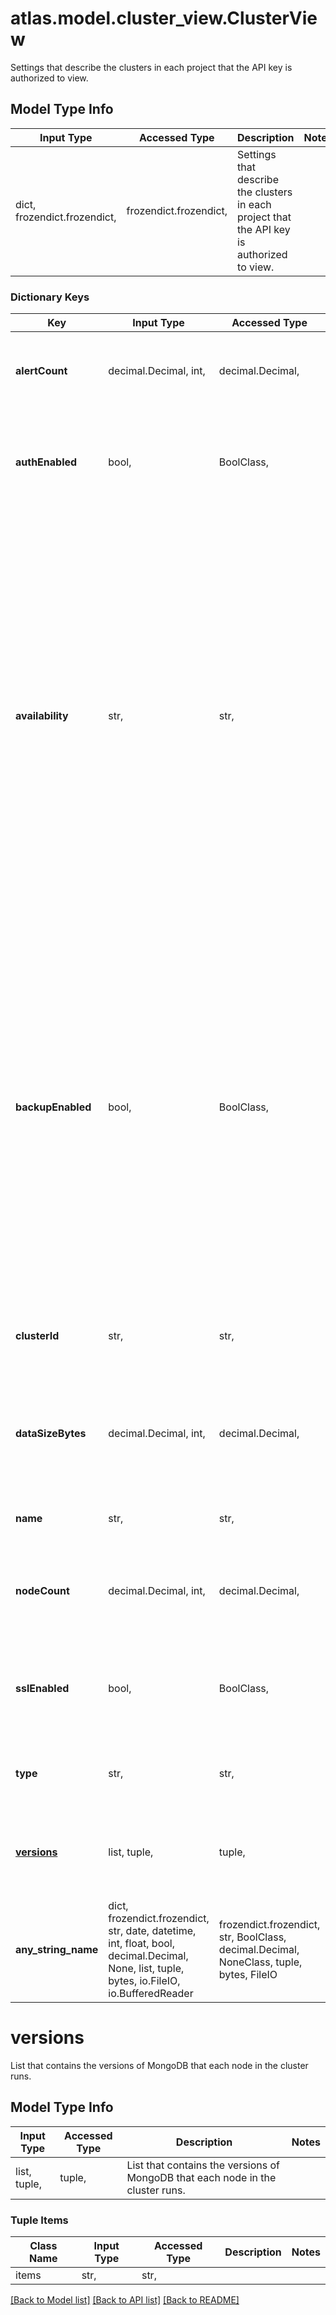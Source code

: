 # atlas.model.cluster_view.ClusterView

Settings that describe the clusters in each project that the API key is authorized to view.

## Model Type Info
Input Type | Accessed Type | Description | Notes
------------ | ------------- | ------------- | -------------
dict, frozendict.frozendict,  | frozendict.frozendict,  | Settings that describe the clusters in each project that the API key is authorized to view. | 

### Dictionary Keys
Key | Input Type | Accessed Type | Description | Notes
------------ | ------------- | ------------- | ------------- | -------------
**alertCount** | decimal.Decimal, int,  | decimal.Decimal,  | Whole number that indicates the quantity of alerts open on the cluster. | [optional] value must be a 32 bit integer
**authEnabled** | bool,  | BoolClass,  | Flag that indicates whether authentication is required to access the nodes in this cluster. | [optional] 
**availability** | str,  | str,  | Term that expresses how many nodes of the cluster can be accessed when MongoDB Cloud receives this request. This parameter returns &#x60;available&#x60; when all nodes are accessible, &#x60;warning&#x60; only when some nodes in the cluster can be accessed, &#x60;unavailable&#x60; when the cluster can&#x27;t be accessed, or &#x60;dead&#x60; when the cluster has been deactivated. | [optional] must be one of ["available", "dead", "unavailable", "warning", ] 
**backupEnabled** | bool,  | BoolClass,  | Flag that indicates whether the cluster can perform backups. If set to &#x60;true&#x60;, the cluster can perform backups. You must set this value to &#x60;true&#x60; for NVMe clusters. Backup uses Cloud Backups for dedicated clusters and Shared Cluster Backups for tenant clusters. If set to &#x60;false&#x60;, the cluster doesn&#x27;t use MongoDB Cloud backups. | [optional] 
**clusterId** | str,  | str,  | Unique 24-hexadecimal character string that identifies the cluster. | [optional] 
**dataSizeBytes** | decimal.Decimal, int,  | decimal.Decimal,  | Total size of the data stored on each node in the cluster. The resource expresses this value in bytes. | [optional] value must be a 64 bit integer
**name** | str,  | str,  | Human-readable label that identifies the cluster. | [optional] 
**nodeCount** | decimal.Decimal, int,  | decimal.Decimal,  | Whole number that indicates the quantity of nodes that comprise the cluster. | [optional] value must be a 32 bit integer
**sslEnabled** | bool,  | BoolClass,  | Flag that indicates whether TLS authentication is required to access the nodes in this cluster. | [optional] 
**type** | str,  | str,  | Human-readable label that indicates the cluster type. | [optional] must be one of ["REPLICA_SET", "SHARDED_CLUSTER", ] 
**[versions](#versions)** | list, tuple,  | tuple,  | List that contains the versions of MongoDB that each node in the cluster runs. | [optional] 
**any_string_name** | dict, frozendict.frozendict, str, date, datetime, int, float, bool, decimal.Decimal, None, list, tuple, bytes, io.FileIO, io.BufferedReader | frozendict.frozendict, str, BoolClass, decimal.Decimal, NoneClass, tuple, bytes, FileIO | any string name can be used but the value must be the correct type | [optional]

# versions

List that contains the versions of MongoDB that each node in the cluster runs.

## Model Type Info
Input Type | Accessed Type | Description | Notes
------------ | ------------- | ------------- | -------------
list, tuple,  | tuple,  | List that contains the versions of MongoDB that each node in the cluster runs. | 

### Tuple Items
Class Name | Input Type | Accessed Type | Description | Notes
------------- | ------------- | ------------- | ------------- | -------------
items | str,  | str,  |  | 

[[Back to Model list]](../../README.md#documentation-for-models) [[Back to API list]](../../README.md#documentation-for-api-endpoints) [[Back to README]](../../README.md)

